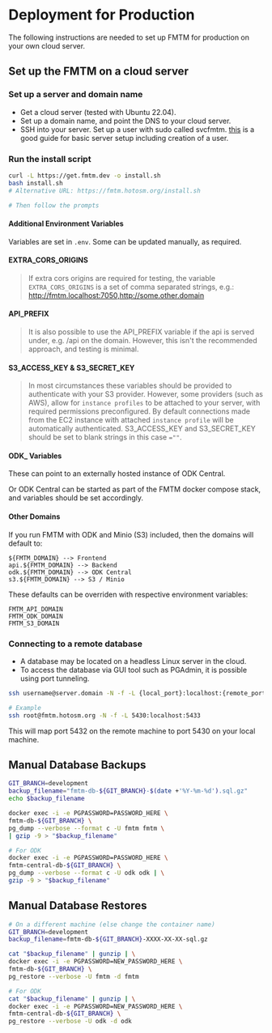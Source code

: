 # Deployment for Production

The following instructions are needed to set up FMTM for production on
your own cloud server.

## Set up the FMTM on a cloud server

### Set up a server and domain name

- Get a cloud server (tested with Ubuntu 22.04).
- Set up a domain name, and point the DNS to your cloud server.
- SSH into your server. Set up a user with sudo called
  svcfmtm. [this](https://www.digitalocean.com/community/tutorials/initial-server-setup-with-ubuntu-22-04)
  is a good guide for basic server setup including creation of a
  user.

### Run the install script

```bash
curl -L https://get.fmtm.dev -o install.sh
bash install.sh
# Alternative URL: https://fmtm.hotosm.org/install.sh

# Then follow the prompts
```

#### Additional Environment Variables

Variables are set in `.env`.
Some can be updated manually, as required.

#### EXTRA_CORS_ORIGINS

> If extra cors origins are required for testing, the variable
> `EXTRA_CORS_ORIGINS` is a set of comma separated strings, e.g.:
> <http://fmtm.localhost:7050,http://some.other.domain>

#### API_PREFIX

> It is also possible to use the API_PREFIX variable if the api
> is served under, e.g. /api on the domain.
> However, this isn't the recommended approach, and testing is minimal.

#### S3_ACCESS_KEY & S3_SECRET_KEY

> In most circumstances these variables should be provided
> to authenticate with your S3 provider.
> However, some providers (such as AWS), allow for
> `instance profiles` to be attached to your server,
> with required permissions preconfigured.
> By default connections made from the EC2 instance
> with attached `instance profile` will be automatically
> authenticated. S3_ACCESS_KEY and S3_SECRET_KEY should
> be set to blank strings in this case `=""`.

#### ODK\_ Variables

These can point to an externally hosted instance of ODK Central.

Or ODK Central can be started as part of the FMTM docker compose
stack, and variables should be set accordingly.

#### Other Domains

If you run FMTM with ODK and Minio (S3) included, then the
domains will default to:

```dotenv
${FMTM_DOMAIN} --> Frontend
api.${FMTM_DOMAIN} --> Backend
odk.${FMTM_DOMAIN} --> ODK Central
s3.${FMTM_DOMAIN} --> S3 / Minio
```

These defaults can be overriden with respective environment variables:

```dotenv
FMTM_API_DOMAIN
FMTM_ODK_DOMAIN
FMTM_S3_DOMAIN
```

### Connecting to a remote database

- A database may be located on a headless Linux server in the cloud.
- To access the database via GUI tool such as PGAdmin,
  it is possible using port tunneling.

```bash
ssh username@server.domain -N -f -L {local_port}:localhost:{remote_port}

# Example
ssh root@fmtm.hotosm.org -N -f -L 5430:localhost:5433
```

This will map port 5432 on the remote machine to port 5430 on your local machine.

## Manual Database Backups

```bash
GIT_BRANCH=development
backup_filename="fmtm-db-${GIT_BRANCH}-$(date +'%Y-%m-%d').sql.gz"
echo $backup_filename

docker exec -i -e PGPASSWORD=PASSWORD_HERE \
fmtm-db-${GIT_BRANCH} \
pg_dump --verbose --format c -U fmtm fmtm \
| gzip -9 > "$backup_filename"

# For ODK
docker exec -i -e PGPASSWORD=PASSWORD_HERE \
fmtm-central-db-${GIT_BRANCH} \
pg_dump --verbose --format c -U odk odk | \
gzip -9 > "$backup_filename"
```

## Manual Database Restores

```bash
# On a different machine (else change the container name)
GIT_BRANCH=development
backup_filename=fmtm-db-${GIT_BRANCH}-XXXX-XX-XX-sql.gz

cat "$backup_filename" | gunzip | \
docker exec -i -e PGPASSWORD=NEW_PASSWORD_HERE \
fmtm-db-${GIT_BRANCH} \
pg_restore --verbose -U fmtm -d fmtm

# For ODK
cat "$backup_filename" | gunzip | \
docker exec -i -e PGPASSWORD=NEW_PASSWORD_HERE \
fmtm-central-db-${GIT_BRANCH} \
pg_restore --verbose -U odk -d odk
```
